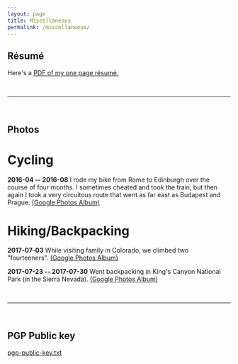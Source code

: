 ```yaml
---
layout: page
title: Miscellaneous
permalink: /miscellaneous/
---
```


## R&eacute;sum&eacute;

Here's a [PDF of my one page r&eacute;sum&eacute;.]({{site.url}}/assets/dmerrell_resume.pdf)

<br>

------

<br>

## Photos

# Cycling 

**2016-04 -- 2016-08** I rode my bike from Rome to Edinburgh over the course of four months. I sometimes cheated and took the train, but then again I took a very circuitous route that went as far east as Budapest and Prague. [(Google Photos Album)](https://goo.gl/photos/9ZaJGTrX1ocAGx617)


# Hiking/Backpacking

**2017-07-03** While visiting family in Colorado, we climbed two "fourteeners". 
[(Google Photos Album)](https://goo.gl/photos/QPfwSpYcBRjTTfDt5)

**2017-07-23 -- 2017-07-30** Went backpacking in King's Canyon National Park (in the Sierra Nevada).
[(Google Photos Album)](https://photos.app.goo.gl/t8XykVyqvMuYFnxA3)

<br>

------

<br>

## PGP Public key

[pgp-public-key.txt]({{site.url}}/assets/dmerrell-pgp-public-key.txt)

<!---
This is the base Jekyll theme. You can find out more info about customizing your Jekyll theme, as well as basic Jekyll usage documentation at [jekyllrb.com](http://jekyllrb.com/)

You can find the source code for the Jekyll new theme at:
{% include icon-github.html username="jekyll" %} /
[minima](https://github.com/jekyll/minima)

You can find the source code for Jekyll at
{% include icon-github.html username="jekyll" %} /
[jekyll](https://github.com/jekyll/jekyll)
-->
